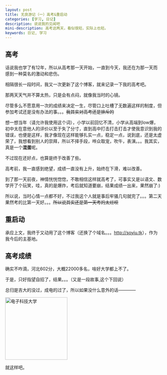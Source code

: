 ```yaml
---
layout: post
title: 无良游记（一）高考&重启动
categories: [学习, 日记]
description: 说说我的见闻吧
mini-description: 高考这两天，看似很短，实际上也短。
keywords: 日记, 学习
---
```


## 高考

话说我也学了有12年，所以从高考那一天开始，一直到今天，我还在为那一天而感到一种莫名的激动和悲伤。

相隔很长一段时间，我又一次更新了这个博客，就来记录一下我的高考吧。

那两天天气并不算太热，只是会有点闷，就像我当时的心镜。

尽管多么不愿意用一次的成绩来决定一生，尽管口上吐槽了无数遍这样的制度，但参加考试还是没有办法的事。。。~~我其实对高考还是排斥的~~

想一想当年（请允许我使用这个词），小学以前回忆不清，小学从高端到low爆，初中太在意他人的评价以至于失了分寸，直到高中打击打击打击才使我意识到我的错误，也便是这样，我才像现在这样能够扎实一点，稳定一点，说到底，还是太虚荣了，我想看到别人的崇拜，所以不择手段，哗众取宠，吹牛，表演。。。我其实，真是一个**混蛋**呢。

不过现在还好点，也算是终于改善了些。

高考前，我一直感到绝望，成绩一直没有上升，始终在下滑，难以改善。

到了那一天前夜，神情恍恍惚惚，不敢相信这样就高考了，可事实又是以语文、数学开了个玩笑，哇，真的是爆炸，考后就知道要崩，结果成绩一出来，果然崩了:)

所以说，当时心情一点都不好，不过我这个人就是事后牢骚几句就完了。。。第二天果然考的比第一天好。。。~~所以说其实还是第一天考的太烂呗~~

## 重启动

承应上文，我终于又动用了这个博客（还换了个域名。。。<http://soyiu.tk>），作为我今后的主基地。

## 高考成绩

确实不咋滴，河北602分，大概22000多名，啥好大学都上不了。

于是，只好指望自招了，结果。。。（又是一段故事,这个下回说）

总归是吉大的没过，成电的过了，所以如果没什么意外的话————

<img src="http://soyjuice.usa3v.net/cheng-dian.jpg" width = "200" height = "200" alt="电子科技大学" />

就这样吧。
